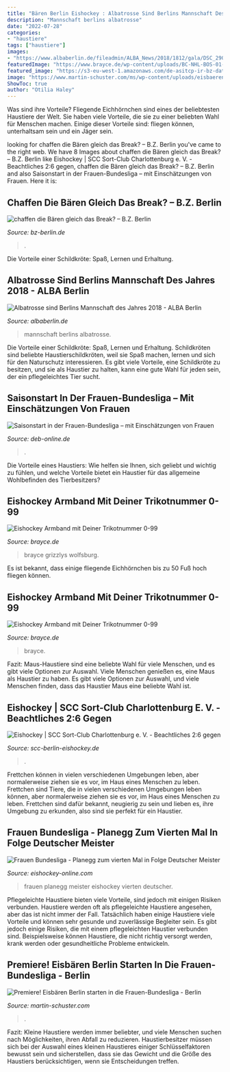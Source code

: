```yaml
---
title: "Bären Berlin Eishockey : Albatrosse Sind Berlins Mannschaft Des Jahres 2018"
description: "Mannschaft berlins albatrosse"
date: "2022-07-28"
categories:
- "haustiere"
tags: ["haustiere"]
images:
- "https://www.albaberlin.de/fileadmin/ALBA_News/2018/1812/gala/DSC_2901.JPG"
featuredImage: "https://www.brayce.de/wp-content/uploads/BC-NHL-BOS-01-quad-1200x1200.jpg"
featured_image: "https://s3-eu-west-1.amazonaws.com/de-asitcp-ir-bz-data-prod/data/uploads/multimedia/archive/00417/eisb_ren_krefeld1_417323a-768x432.jpg"
image: "https://www.martin-schuster.com/ms/wp-content/uploads/eisbaeren-berlin-frauen-2017-5.jpg"
ShowToc: true
author: "Otilia Haley"
---
```



Was sind ihre Vorteile?
Fliegende Eichhörnchen sind eines der beliebtesten Haustiere der Welt. Sie haben viele Vorteile, die sie zu einer beliebten Wahl für Menschen machen. Einige dieser Vorteile sind: fliegen können, unterhaltsam sein und ein Jäger sein.

	

		
looking for chaffen die Bären gleich das Break? – B.Z. Berlin you've came to the right web. We have 8 Images about chaffen die Bären gleich das Break? – B.Z. Berlin like Eishockey | SCC Sort-Club Charlottenburg e. V. - Beachtliches 2:6 gegen, chaffen die Bären gleich das Break? – B.Z. Berlin and also Saisonstart in der Frauen-Bundesliga – mit Einschätzungen von Frauen. Here it is:
		
    
## Chaffen Die Bären Gleich Das Break? – B.Z. Berlin

<img loading=lazy src="https://s3-eu-west-1.amazonaws.com/de-asitcp-ir-bz-data-prod/data/uploads/multimedia/archive/00417/eisb_ren_krefeld1_417323a-768x432.jpg" onerror="this.onerror=null;this.src='https://tse3.mm.bing.net/th?id=OIP.5OviXTCywCP_zEq-DI6OcwHaEK&amp;pid=15.1';" alt="chaffen die Bären gleich das Break? – B.Z. Berlin">

_Source: bz-berlin.de_

>. 

	

Die Vorteile einer Schildkröte: Spaß, Lernen und Erhaltung.

    
## Albatrosse Sind Berlins Mannschaft Des Jahres 2018 - ALBA Berlin

<img loading=lazy src="https://www.albaberlin.de/fileadmin/ALBA_News/2018/1812/gala/DSC_2901.JPG" onerror="this.onerror=null;this.src='https://tse2.mm.bing.net/th?id=OIP.11cUjVs9Bhkn-IgOXItTngHaE8&amp;pid=15.1';" alt="Albatrosse sind Berlins Mannschaft des Jahres 2018 - ALBA Berlin">

_Source: albaberlin.de_

>mannschaft berlins albatrosse. 

	

Die Vorteile einer Schildkröte: Spaß, Lernen und Erhaltung.
Schildkröten sind beliebte Haustierschildkröten, weil sie Spaß machen, lernen und sich für den Naturschutz interessieren. Es gibt viele Vorteile, eine Schildkröte zu besitzen, und sie als Haustier zu halten, kann eine gute Wahl für jeden sein, der ein pflegeleichtes Tier sucht.

    
## Saisonstart In Der Frauen-Bundesliga – Mit Einschätzungen Von Frauen

<img loading=lazy src="https://www.deb-online.de/wp-content/uploads/2020/10/MG_7146-2.jpg" onerror="this.onerror=null;this.src='https://tse3.mm.bing.net/th?id=OIP.Ik4-d0FrRZ83t-Xb0Y0PYQHaE7&amp;pid=15.1';" alt="Saisonstart in der Frauen-Bundesliga – mit Einschätzungen von Frauen">

_Source: deb-online.de_

>. 

	

Die Vorteile eines Haustiers: Wie helfen sie Ihnen, sich geliebt und wichtig zu fühlen, und welche Vorteile bietet ein Haustier für das allgemeine Wohlbefinden des Tierbesitzers?

    
## Eishockey Armband Mit Deiner Trikotnummer 0-99

<img loading=lazy src="https://www.brayce.de/wp-content/uploads/BC-HI-S1-1366x683.jpg" onerror="this.onerror=null;this.src='https://tse3.mm.bing.net/th?id=OIP.KHwekDUHwVd1skt4hTuy5wHaDt&amp;pid=15.1';" alt="Eishockey Armband mit Deiner Trikotnummer 0-99">

_Source: brayce.de_

>brayce grizzlys wolfsburg. 

	

Es ist bekannt, dass einige fliegende Eichhörnchen bis zu 50 Fuß hoch fliegen können.

    
## Eishockey Armband Mit Deiner Trikotnummer 0-99

<img loading=lazy src="https://www.brayce.de/wp-content/uploads/BC-NHL-BOS-01-quad-1200x1200.jpg" onerror="this.onerror=null;this.src='https://tse3.mm.bing.net/th?id=OIP.GJSFvu2A7JqVT_kqWDGgbgHaHa&amp;pid=15.1';" alt="Eishockey Armband mit Deiner Trikotnummer 0-99">

_Source: brayce.de_

>brayce. 

	

Fazit: Maus-Haustiere sind eine beliebte Wahl für viele Menschen, und es gibt viele Optionen zur Auswahl.
Viele Menschen genießen es, eine Maus als Haustier zu haben. Es gibt viele Optionen zur Auswahl, und viele Menschen finden, dass das Haustier Maus eine beliebte Wahl ist.

    
## Eishockey | SCC Sort-Club Charlottenburg E. V. - Beachtliches 2:6 Gegen

<img loading=lazy src="http://www.scc-berlin-eishockey.de/images/sccberlin/widgetkit/gallery/frontpage/IMG_2966.JPG" onerror="this.onerror=null;this.src='https://tse3.mm.bing.net/th?id=OIP.OumrHiE4wINjc93RreL4JwHaFj&amp;pid=15.1';" alt="Eishockey | SCC Sort-Club Charlottenburg e. V. - Beachtliches 2:6 gegen">

_Source: scc-berlin-eishockey.de_

>. 

	

Frettchen können in vielen verschiedenen Umgebungen leben, aber normalerweise ziehen sie es vor, im Haus eines Menschen zu leben.
Frettchen sind Tiere, die in vielen verschiedenen Umgebungen leben können, aber normalerweise ziehen sie es vor, im Haus eines Menschen zu leben. Frettchen sind dafür bekannt, neugierig zu sein und lieben es, ihre Umgebung zu erkunden, also sind sie perfekt für ein Haustier.

    
## Frauen Bundesliga - Planegg Zum Vierten Mal In Folge Deutscher Meister

<img loading=lazy src="http://www.eishockey-online.com/images/stories/DEB-Frauen/planegg_meister_2014.jpg" onerror="this.onerror=null;this.src='https://tse1.mm.bing.net/th?id=OIP.yX8IaxXtf2WQAo66lPyxpQHaEN&amp;pid=15.1';" alt="Frauen Bundesliga - Planegg zum vierten Mal in Folge Deutscher Meister">

_Source: eishockey-online.com_

>frauen planegg meister eishockey vierten deutscher. 

	

Pflegeleichte Haustiere bieten viele Vorteile, sind jedoch mit einigen Risiken verbunden.
Haustiere werden oft als pflegeleichte Haustiere angesehen, aber das ist nicht immer der Fall. Tatsächlich haben einige Haustiere viele Vorteile und können sehr gesunde und zuverlässige Begleiter sein. Es gibt jedoch einige Risiken, die mit einem pflegeleichten Haustier verbunden sind. Beispielsweise können Haustiere, die nicht richtig versorgt werden, krank werden oder gesundheitliche Probleme entwickeln.

    
## Premiere! Eisbären Berlin Starten In Die Frauen-Bundesliga - Berlin

<img loading=lazy src="https://www.martin-schuster.com/ms/wp-content/uploads/eisbaeren-berlin-frauen-2017-5.jpg" onerror="this.onerror=null;this.src='https://tse3.mm.bing.net/th?id=OIP.0oq4BV-w7N04DCQpDeGxBAHaEc&amp;pid=15.1';" alt="Premiere! Eisbären Berlin starten in die Frauen-Bundesliga - Berlin">

_Source: martin-schuster.com_

>. 

	

Fazit:
Kleine Haustiere werden immer beliebter, und viele Menschen suchen nach Möglichkeiten, ihren Abfall zu reduzieren. Haustierbesitzer müssen sich bei der Auswahl eines kleinen Haustieres einiger Schlüsselfaktoren bewusst sein und sicherstellen, dass sie das Gewicht und die Größe des Haustiers berücksichtigen, wenn sie Entscheidungen treffen.

